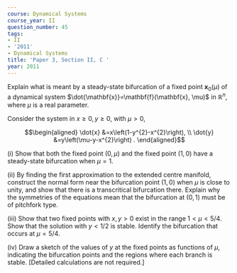 ```yaml
---
course: Dynamical Systems
course_year: II
question_number: 45
tags:
- II
- '2011'
- Dynamical Systems
title: 'Paper 3, Section II, C '
year: 2011
---
```




Explain what is meant by a steady-state bifurcation of a fixed point $\mathbf{x}_{0}(\mu)$ of a dynamical system $\dot{\mathbf{x}}=\mathbf{f}(\mathbf{x}, \mu)$ in $\mathbb{R}^{n}$, where $\mu$ is a real parameter.

Consider the system in $x \geqslant 0, y \geqslant 0$, with $\mu>0$,

$$\begin{aligned}
\dot{x} &=x\left(1-y^{2}-x^{2}\right), \\
\dot{y} &=y\left(\mu-y-x^{2}\right) .
\end{aligned}$$

(i) Show that both the fixed point $(0, \mu)$ and the fixed point $(1,0)$ have a steady-state bifurcation when $\mu=1$.

(ii) By finding the first approximation to the extended centre manifold, construct the normal form near the bifurcation point $(1,0)$ when $\mu$ is close to unity, and show that there is a transcritical bifurcation there. Explain why the symmetries of the equations mean that the bifurcation at $(0,1)$ must be of pitchfork type.

(iii) Show that two fixed points with $x, y>0$ exist in the range $1<\mu<5 / 4$. Show that the solution with $y<1 / 2$ is stable. Identify the bifurcation that occurs at $\mu=5 / 4$.

(iv) Draw a sketch of the values of $y$ at the fixed points as functions of $\mu$, indicating the bifurcation points and the regions where each branch is stable. [Detailed calculations are not required.]